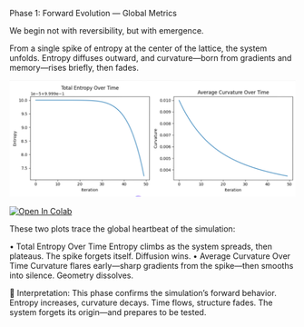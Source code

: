 Phase 1: Forward Evolution — Global Metrics

We begin not with reversibility, but with emergence.

From a single spike of entropy at the center of the lattice, the system unfolds. Entropy diffuses outward, and curvature—born from gradients and memory—rises briefly, then fades.

![Figure 1: Forwards Evolurtion](Figures/Time001.png)

[![Open In Colab](https://colab.research.google.com/assets/colab-badge.svg)](https://colab.research.google.com/github/chrishg23-jpg/HES-benchmark/blob/main/Times_Arrow.ipynb)


These two plots trace the global heartbeat of the simulation:

• Total Entropy Over Time
Entropy climbs as the system spreads, then plateaus. The spike forgets itself. Diffusion wins.
• Average Curvature Over Time
Curvature flares early—sharp gradients from the spike—then smooths into silence. Geometry dissolves.


🧠 Interpretation:
This phase confirms the simulation’s forward behavior. Entropy increases, curvature decays. Time flows, structure fades. The system forgets its origin—and prepares to be tested.
